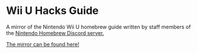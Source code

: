 # Wii U Hacks Guide

A mirror of the Nintendo Wii U homebrew guide written by staff members of the [Nintendo Homebrew Discord server.](https://discord.gg/C29hYvh)

[The mirror can be found here!](https://mirrormirrorontheweb.github.io/wiiu/)
